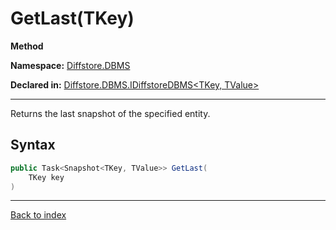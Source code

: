 # GetLast(TKey)

**Method**

**Namespace:** [Diffstore.DBMS](Diffstore.DBMS.md)

**Declared in:** [Diffstore.DBMS.IDiffstoreDBMS<TKey, TValue>](Diffstore.DBMS.IDiffstoreDBMS{TKey,TValue}.md)

------



Returns the last snapshot of the specified entity.


## Syntax

```csharp
public Task<Snapshot<TKey, TValue>> GetLast(
	TKey key
)
```

------

[Back to index](index.md)